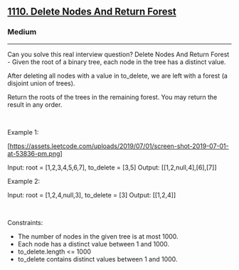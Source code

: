 <h2><a href="https://leetcode.com/problems/delete-nodes-and-return-forest/">1110. Delete Nodes And Return Forest</a></h2><h3>Medium</h3><hr>Can you solve this real interview question? Delete Nodes And Return Forest - Given the root of a binary tree, each node in the tree has a distinct value.

After deleting all nodes with a value in to_delete, we are left with a forest (a disjoint union of trees).

Return the roots of the trees in the remaining forest. You may return the result in any order.

 

Example 1:

[https://assets.leetcode.com/uploads/2019/07/01/screen-shot-2019-07-01-at-53836-pm.png]


Input: root = [1,2,3,4,5,6,7], to_delete = [3,5]
Output: [[1,2,null,4],[6],[7]]


Example 2:


Input: root = [1,2,4,null,3], to_delete = [3]
Output: [[1,2,4]]


 

Constraints:

 * The number of nodes in the given tree is at most 1000.
 * Each node has a distinct value between 1 and 1000.
 * to_delete.length <= 1000
 * to_delete contains distinct values between 1 and 1000.
